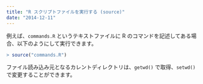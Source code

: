 ```yaml
---
title: "R スクリプトファイルを実行する (source)"
date: "2014-12-11"
---
```


例えば、`commands.R` というテキストファイルに R のコマンドを記述してある場合、以下のようにして実行できます。

```r
> source("commands.R")
```

ファイル読み込み元となるカレントディレクトリは、`getwd()` で取得、`setwd()` で変更することができます。

